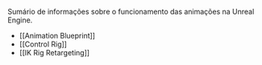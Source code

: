 Sumário de informações sobre o funcionamento das animações na Unreal Engine.

- [[Animation Blueprint]]
- [[Control Rig]]
- [[IK Rig Retargeting]]